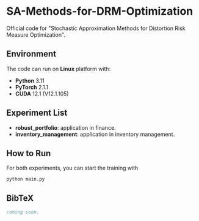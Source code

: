 # SA-Methods-for-DRM-Optimization
Official code for "Stochastic Approximation Methods for Distortion Risk Measure Optimization".

## Environment 

The code can run on **Linux** platform with:

* **Python** 3.11
* **PyTorch** 2.1.1
* **CUDA** 12.1 (V12.1.105)

## Experiment List 

* **robust_portfolio**: application in finance. 
* **inventory_management**: application in inventory management. 

## How to Run 

For both experiments, you can start the training with
```
python main.py
```

## BibTeX

```bibtex
coming soon.
```
